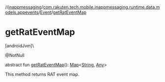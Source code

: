 //[inappmessaging](../../../index.md)/[com.rakuten.tech.mobile.inappmessaging.runtime.data.models.appevents](../index.md)/[Event](index.md)/[getRatEventMap](get-rat-event-map.md)

# getRatEventMap

[androidJvm]\

@NotNull

abstract fun [getRatEventMap](get-rat-event-map.md)(): [Map](https://kotlinlang.org/api/latest/jvm/stdlib/kotlin.collections/-map/index.html)&lt;[String](https://kotlinlang.org/api/latest/jvm/stdlib/kotlin/-string/index.html), [Any](https://kotlinlang.org/api/latest/jvm/stdlib/kotlin/-any/index.html)&gt;

This method returns RAT event map.
